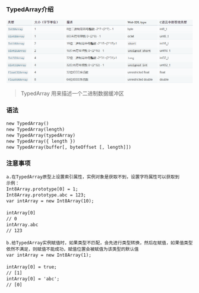 ### TypedArray介绍
![avatar](./../images/typed-array.png)
> TypedArray 用来描述一个二进制数据缓冲区

### 语法
```
new TypedArray()
new TypedArray(length)
new TypedArray(typedArray)
new TypedArray({ length })
new TypedArray(buffer[, byteOffset [, length]])
```

### 注意事项
```
a.在TypedArray原型上设置索引属性，实例对象是获取不到，设置字符属性可以获取到
示例：
Int8Array.prototype[0] = 1;
Int8Array.prototype.abc = 123;
var intArray = new Int8Array(10);

intArray[0]
// 0
intArray.abc
// 123

b.给TypedArray实例赋值时，如果类型不匹配，会先进行类型转换，然后在赋值，如果值类型依然不满足，则赋值不能成功，赋值位置会被赋值为该类型的默认值
var intArray = new Int8Array(1);

intArray[0] = true;
// [1]
intArray[0] = 'abc';
// [0]
```